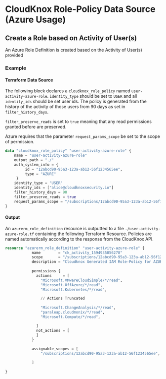 # CloudKnox Role-Policy Data Source (Azure Usage)

## Create a Role based on Activity of User(s)

An Azure Role Definition is created based on the Activity of User(s) provided

### Example

#### Terraform Data Source

The following block declares a `cloudknox_role_policy` named `user-activity-azure-role`. `identity_type` should be set to `USER` and all `identity_ids` should be set user ids. The policy is generated from the history of the activity of those users from 90 days as set in `filter_history_days`. 

`filter_preserve_reads` is set to `true` meaning that any read permissions granted before are preserved. 

Azure requires that the parameter `request_params_scope` be set to the scope of permission.

```terraform
data "cloudknox_role_policy" "user-activity-azure-role" {
    name = "user-activity-azure-role"
    output_path = "./"
    auth_system_info = {
         id = "12abcd90-95a3-123a-ab12-56f1234565ee",
         type = "AZURE"
     }
    identity_type = "USER"
    identity_ids = ["alice@cloudknoxsecurity.io"]
    filter_history_days = 90
    filter_preserve_reads = true
    request_params_scope = "/subscriptions/12abcd90-95a3-123a-ab12-56f1234565ee"
}
```

#### Output

An `azurerm_role_definition` resource is outputted to a file `./user-activity-azure-role.tf` containing the following Terraform Resource. Policies are named automatically according to the response from the CloudKnox API.

```terraform
resource "azurerm_role_definition" "user-activity-azure-role" {
			name        = "ck_activity_1594935056278"
			scope       = "/subscriptions/12abcd90-95a3-123a-ab12-56f1234565ee"
			description = "Cloudknox Generated IAM Role-Policy for AZURE at 2020-07-16 14:30:55.5363074 -0700 PDT m=+0.510089201"
		  
			permissions {
			  actions     = [
				"Microsoft.VMwareCloudSimple/*/read",
				"Microsoft.OffAzure/*/read",
				"Microsoft.Kubernetes/*/read",

                // Actions Truncated
		
				"Microsoft.ChangeAnalysis/*/read",
				"paraleap.cloudmonix/*/read",
				"Microsoft.Compute/*/read",

			  ]
			  not_actions = [
			  ]
			}
		  
			assignable_scopes = [
				"/subscriptions/12abcd90-95a3-123a-ab12-56f1234565ee",

			]
		
}
```

